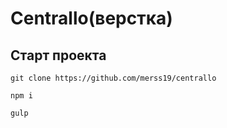 # Centrallo(верстка)


## Старт проекта
```
git clone https://github.com/merss19/centrallo
```
```
npm i
```
```
gulp
```


